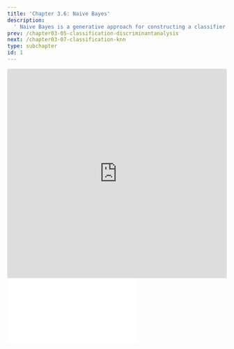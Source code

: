 ```yaml
---
title: 'Chapter 3.6: Naive Bayes'
description:
  ' Naive Bayes is a generative approach for constructing a classifier and closely related to LDA and QDA.'
prev: /chapter03-05-classification-discriminantanalysis
next: /chapter03-07-classification-knn
type: subchapter
id: 1
---
```


<exercise id="1" title="Video Lecture">

<iframe width="100%" height="480" src="https://www.youtube.com/embed/bvAYZsIt04U" frameborder="0" allow="accelerometer; autoplay; encrypted-media; gyroscope; picture-in-picture" allowfullscreen></iframe>

</exercise>

<exercise id="2" title="Slides">

<object data="pdfs/3/slides-classification-naivebayes.pdf" type="application/pdf" style="width:100%;height:480px">
    <embed src="pdfs/3/slides-classification-naivebayes.pdf" type="application/pdf" />
</object>

</exercise>
